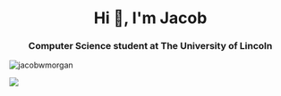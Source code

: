 <h1 align="center">Hi 👋, I'm Jacob</h1>
<h3 align="center">Computer Science student at The University of Lincoln</h3>

<p align="left"> <img src="https://komarev.com/ghpvc/?username=jacobwmorgan&label=Profile%20views&color=0e75b6&style=flat" alt="jacobwmorgan" /> </p>

<a href="https://github.com/anuraghazra/github-readme-stats">
  <img align="center" src="https://github-readme-stats.vercel.app/api?username=jacobwmorgan&show_icons=true&theme=darcula" />
</a>
